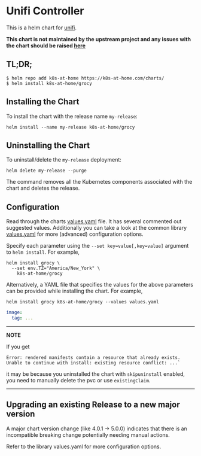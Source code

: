 # Unifi Controller

This is a helm chart for [unifi](https://unifi-network.ui.com/).

**This chart is not maintained by the upstream project and any issues with the chart should be raised [here](https://github.com/k8s-at-home/charts/issues/new/choose)**

## TL;DR;

```shell
$ helm repo add k8s-at-home https://k8s-at-home.com/charts/
$ helm install k8s-at-home/grocy
```

## Installing the Chart

To install the chart with the release name `my-release`:

```console
helm install --name my-release k8s-at-home/grocy
```

## Uninstalling the Chart

To uninstall/delete the `my-release` deployment:

```console
helm delete my-release --purge
```

The command removes all the Kubernetes components associated with the chart and deletes the release.

## Configuration
Read through the charts [values.yaml](https://github.com/k8s-at-home/charts/blob/master/charts/grocy/values.yaml)
file. It has several commented out suggested values.
Additionally you can take a look at the common library [values.yaml](https://github.com/k8s-at-home/charts/blob/master/charts/common/values.yaml) for more (advanced) configuration options.

Specify each parameter using the `--set key=value[,key=value]` argument to `helm install`. For example,
```console
helm install grocy \
  --set env.TZ="America/New_York" \
    k8s-at-home/grocy
```
Alternatively, a YAML file that specifies the values for the above parameters can be provided while installing the
chart. For example,
```console
helm install grocy k8s-at-home/grocy --values values.yaml
```

```yaml
image:
  tag: ...
```

---
**NOTE**

If you get
```console
Error: rendered manifests contain a resource that already exists. Unable to continue with install: existing resource conflict: ...`
```
it may be because you uninstalled the chart with `skipuninstall` enabled, you need to manually delete the pvc or use `existingClaim`.

---

## Upgrading an existing Release to a new major version

A major chart version change (like 4.0.1 -> 5.0.0) indicates that there is an incompatible breaking change potentially needing manual actions.

Refer to the library values.yaml for more configuration options.
